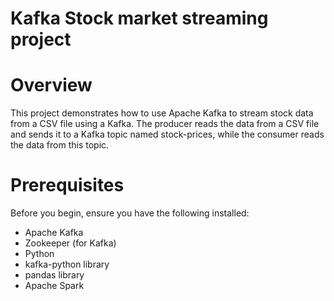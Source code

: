 # Kafka Stock market streaming project

# Overview
This project demonstrates how to use Apache Kafka to stream stock data from a CSV file using a Kafka. The producer reads the data from a CSV file and sends it to a Kafka topic named stock-prices, while the consumer reads the data from this topic.

# Prerequisites
Before you begin, ensure you have the following installed:
- Apache Kafka
- Zookeeper (for Kafka)
- Python
- kafka-python library
- pandas library
- Apache Spark





